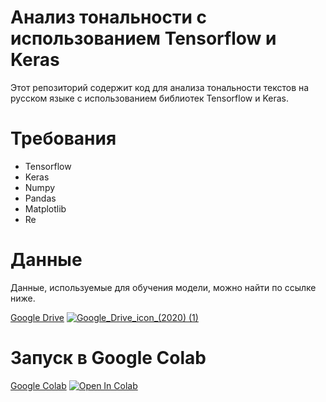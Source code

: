 # Анализ тональности с использованием Tensorflow и Keras
Этот репозиторий содержит код для анализа тональности текстов на русском языке с использованием библиотек Tensorflow и Keras.

# Требования
- Tensorflow
- Keras
- Numpy
- Pandas
- Matplotlib
- Re


# Данные
Данные, используемые для обучения модели, можно найти по ссылке ниже.

[Google Drive](https://drive.google.com/drive/folders/1XXU66O306ahuMs_X1LQZYSa9kcKU8lS4?usp=share_link)			[![Google_Drive_icon_(2020) (1)](https://user-images.githubusercontent.com/118125931/216775668-dd2e04ed-c06d-4c8e-b186-0e92789c98a3.png)](https://drive.google.com/drive/folders/1XXU66O306ahuMs_X1LQZYSa9kcKU8lS4?usp=share_link)


# Запуск в Google Colab    
[Google Colab](https://colab.research.google.com/drive/1Ub85D7cn5QF0ppXz5aHVUdW9LAMNHCOk?usp=sharing)			[![Open In Colab](https://colab.research.google.com/assets/colab-badge.svg)](https://colab.research.google.com/drive/1Ub85D7cn5QF0ppXz5aHVUdW9LAMNHCOk?usp=sharing)

